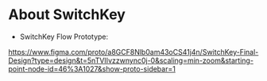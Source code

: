 # About SwitchKey


- SwitchKey Flow Prototype:

https://www.figma.com/proto/a8GCF8Nlb0am43oCS41j4n/SwitchKey-Final-Design?type=design&t=5nTVIIvzzwnync0j-0&scaling=min-zoom&starting-point-node-id=46%3A1027&show-proto-sidebar=1
